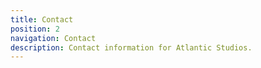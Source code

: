 ```yaml
---
title: Contact
position: 2
navigation: Contact
description: Contact information for Atlantic Studios.
---
```


